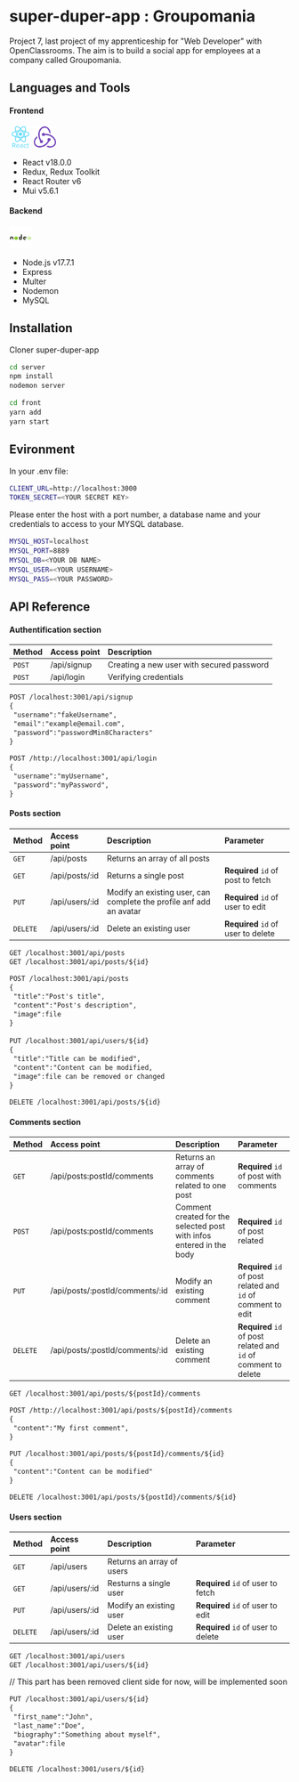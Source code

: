 # super-duper-app : Groupomania

Project 7, last project of my apprenticeship for "Web Developer" with OpenClassrooms.
The aim is to build a social app for employees at a company called Groupomania.

## Languages and Tools
#### Frontend 
<a href="https://reactjs.org/" target="_blank" rel="noreferrer"> <img src="https://raw.githubusercontent.com/devicons/devicon/master/icons/react/react-original-wordmark.svg" alt="react" width="40" height="40"/></a>
<a href="https://redux.js.org" target="_blank" rel="noreferrer"> <img src="https://raw.githubusercontent.com/devicons/devicon/master/icons/redux/redux-original.svg" alt="redux" width="40" height="40"/></a>
- React v18.0.0
- Redux, Redux Toolkit
- React Router v6
- Mui v5.6.1
 
 #### Backend
 <a href="https://nodejs.org" target="_blank" rel="noreferrer"> <img src="https://raw.githubusercontent.com/devicons/devicon/master/icons/nodejs/nodejs-original-wordmark.svg" alt="nodejs" width="40" height="40"/></a> 
- Node.js v17.7.1
- Express
- Multer
- Nodemon
- MySQL

## Installation
Cloner super-duper-app
```bash
cd server
npm install
nodemon server
```
```bash
cd front
yarn add
yarn start
```

## Evironment
In your .env file:
```bash
CLIENT_URL=http://localhost:3000
TOKEN_SECRET=<YOUR SECRET KEY>
```
Please enter the host with a port number, a database name and your credentials to access to your MYSQL database.
```bash
MYSQL_HOST=localhost
MYSQL_PORT=8889
MYSQL_DB=<YOUR DB NAME>
MYSQL_USER=<YOUR USERNAME>
MYSQL_PASS=<YOUR PASSWORD>
```
## API Reference

#### Authentification section

| Method| Access point | Description                               |  
| :-----| :------------| :-----------------------------------------|
| `POST`| /api/signup  | Creating a new user with secured password |
| `POST`| /api/login   | Verifying credentials                     |

```http
POST /localhost:3001/api/signup
{
 "username":"fakeUsername", 
 "email":"example@email.com",
 "password":"passwordMin8Characters"
}  
```
```http
POST /http://localhost:3001/api/login
{
 "username":"myUsername", 
 "password":"myPassword",
}     
```
#### Posts section

| Method  | Access point  | Description                                                        | Parameter                          |   
| :-------| :------------ | :------------------------------------------------------------------|:-----------------------------------|
| `GET`   | /api/posts    | Returns an array of all posts                                      |                                    |
| `GET`   | /api/posts/:id| Returns a single post                                              | **Required** `id` of post to fetch |
| `PUT`   | /api/users/:id| Modify an existing user, can complete the profile anf add an avatar| **Required** `id` of user to edit  |
| `DELETE`| /api/users/:id| Delete an existing user                                            | **Required** `id` of user to delete|

```http
GET /localhost:3001/api/posts
GET /localhost:3001/api/posts/${id}
```
```http
POST /localhost:3001/api/posts
{
 "title":"Post's title",
 "content":"Post's description",
 "image":file
}     

PUT /localhost:3001/api/users/${id}
{
 "title":"Title can be modified",
 "content":"Content can be modified,
 "image":file can be removed or changed
}     
```

```http
DELETE /localhost:3001/api/posts/${id}
```
#### Comments section

| Method  | Access point                   | Description                                      | Parameter                                           |   
| :-------| :----------------------------- | :------------------------------------------------|:----------------------------------------------------|
| `GET`   | /api/posts:postId/comments     | Returns an array of comments related to one post | **Required** `id` of post with comments             |
| `POST`  | /api/posts:postId/comments     |Comment created for the selected post with infos entered in the body | **Required** `id` of post related|
| `PUT`   | /api/posts/:postId/comments/:id| Modify an existing comment              | **Required** `id` of post related and `id` of comment to edit|
| `DELETE`| /api/posts/:postId/comments/:id| Delete an existing comment            | **Required** `id` of post related and `id` of comment to delete|

```http
GET /localhost:3001/api/posts/${postId}/comments
```
```http
POST /http://localhost:3001/api/posts/${postId}/comments
{ 
 "content":"My first comment",
}     
```
```http
PUT /localhost:3001/api/posts/${postId}/comments/${id}
{
 "content":"Content can be modified"
}     
```
```http
DELETE /localhost:3001/api/posts/${postId}/comments/${id}
```
#### Users section

| Method  | Access point  | Description               | Parameter                          |   
| :-------| :------------ | :-------------------------|:---------------------------------- |
| `GET`   | /api/users    | Returns an array of users |                                    |
| `GET`   | /api/users/:id| Resturns a single user    | **Required** `id` of user to fetch |
| `PUT`   | /api/users/:id| Modify an existing user   | **Required** `id` of user to edit  |
| `DELETE`| /api/users/:id| Delete an existing user   | **Required** `id` of user to delete|

```http
GET /localhost:3001/api/users
GET /localhost:3001/api/users/${id}
```
// This part has been removed client side for now, will be implemented soon
```http
PUT /localhost:3001/api/users/${id}
{
 "first_name":"John",
 "last_name":"Doe",
 "biography":"Something about myself",
 "avatar":file
}     
```
```http
DELETE /localhost:3001/users/${id}
```
